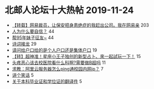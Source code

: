 # 北邮人论坛十大热帖 2019-11-24

- [【转载】网易裁员，让保安把身患绝症的我赶出公司。我在网易亲](https://bbs.byr.cn/article/WorkLife/1133875) 203
- [人为什么要自信？](https://bbs.byr.cn/article/Feeling/3129947) 44
- [帮95年妹子征友~](https://bbs.byr.cn/article/Friends/1944897) 44
- [诗词接龙](https://bbs.byr.cn/article/StudyShare/193767) 29
- [请问给户口给的是个人户口还是集体户口](https://bbs.byr.cn/article/Job/2066614) 19
- [【转】超神准！星座小王子独创的新型占卜、來一起試玩一下！](https://bbs.byr.cn/article/Constellations/326533) 15
- [头疼恶心该去校医院看什么科啊?需要做B超吗](https://bbs.byr.cn/article/Health/219461) 11
- [求教：阿里云服务器怎么ping通校园内网ip？](https://bbs.byr.cn/article/MobileInternet/8808) 7
- [讲个笑话](https://bbs.byr.cn/article/Talking/6167323) 5
- [关于本科毕业证和学位证的翻译件](https://bbs.byr.cn/article/GoAbroad/345633) 5


